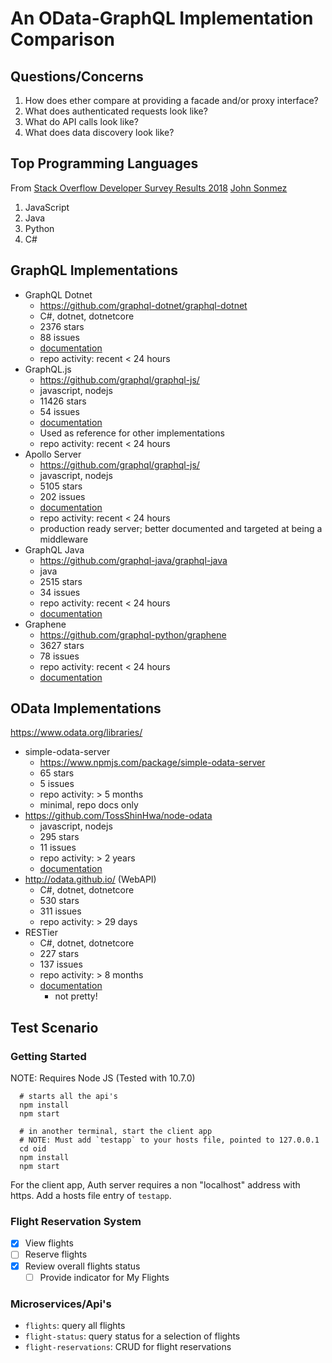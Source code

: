 # An OData-GraphQL Implementation Comparison

## Questions/Concerns

1. How does ether compare at providing a facade and/or proxy interface?
2. What does authenticated requests look like?
3. What do API calls look like?
4. What does data discovery look like?

## Top Programming Languages

From [Stack Overflow Developer Survey Results 2018](https://insights.stackoverflow.com/survey/2018/#technology)
[John Sonmez](https://simpleprogrammer.com/top-10-programming-languages-learn-2018-javascript-c-python)

1. JavaScript
2. Java
3. Python
4. C#

## GraphQL Implementations

* GraphQL Dotnet
  + <https://github.com/graphql-dotnet/graphql-dotnet>
  + C#, dotnet, dotnetcore
  + 2376 stars
  + 88 issues
  + [documentation](https://graphql-dotnet.github.io/docs/getting-started/introduction)
  + repo activity: recent < 24 hours
* GraphQL.js
  + <https://github.com/graphql/graphql-js/>
  + javascript, nodejs
  + 11426 stars
  + 54 issues
  + [documentation](https://graphql.org/graphql-js/)
  + Used as reference for other implementations
  + repo activity: recent < 24 hours
* Apollo Server
  + <https://github.com/graphql/graphql-js/>
  + javascript, nodejs
  + 5105 stars
  + 202 issues
  + [documentation](https://www.apollographql.com/docs/apollo-server/)
  + repo activity: recent < 24 hours  
  + production ready server; better documented and targeted at being a middleware
* GraphQL Java
  + <https://github.com/graphql-java/graphql-java>
  + java
  + 2515 stars
  + 34 issues
  + repo activity: recent < 24 hours
  + [documentation](https://graphql-java.readthedocs.io/en/latest/)
* Graphene
  + <https://github.com/graphql-python/graphene>
  + 3627 stars
  + 78 issues
  + repo activity: recent < 24 hours
  + [documentation](http://graphene-python.org/)

## OData Implementations

<https://www.odata.org/libraries/>

* simple-odata-server
  + https://www.npmjs.com/package/simple-odata-server
  + 65 stars
  + 5 issues
  + repo activity: > 5 months
  + minimal, repo docs only
* https://github.com/TossShinHwa/node-odata
  + javascript, nodejs
  + 295 stars
  + 11 issues
  + repo activity: > 2 years
  + [documentation](http://tossshinhwa.github.io/node-odata/en/)
* http://odata.github.io/ (WebAPI)
  + C#, dotnet, dotnetcore
  + 530 stars
  + 311 issues
  + repo activity: > 29 days
* RESTier
  + C#, dotnet, dotnetcore
  + 227 stars
  + 137 issues
  + repo activity: > 8 months
  + [documentation](http://odata.github.io/RESTier/)
    - not pretty!

## Test Scenario

### Getting Started

NOTE: Requires Node JS (Tested with 10.7.0)

```
  # starts all the api's
  npm install
  npm start

  # in another terminal, start the client app
  # NOTE: Must add `testapp` to your hosts file, pointed to 127.0.0.1
  cd oid
  npm install
  npm start
```

For the client app, Auth server requires a non "localhost"
address with https.  Add a hosts file entry of `testapp`.

### Flight Reservation System

- [x] View flights
- [ ] Reserve flights
- [x] Review overall flights status
	- [ ] Provide indicator for My Flights

### Microservices/Api's

* `flights`: query all flights
* `flight-status`: query status for a selection of flights
* `flight-reservations`: CRUD for flight reservations
